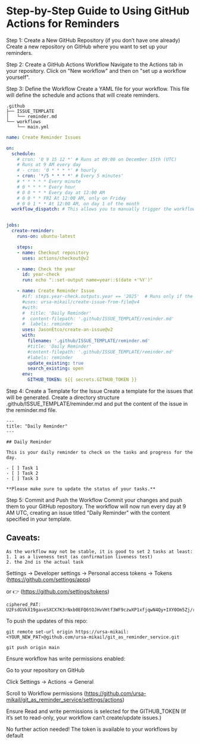 # Step-by-Step Guide to Using GitHub Actions for Reminders
Step 1: Create a New GitHub Repository (if you don’t have one already)
Create a new repository on GitHub where you want to set up your reminders.

Step 2: Create a GitHub Actions Workflow
Navigate to the Actions tab in your repository.
Click on "New workflow" and then on "set up a workflow yourself".

Step 3: Define the Workflow
Create a YAML file for your workflow. This file will define the schedule and actions that will create reminders.

``` % tree .github
.github
├── ISSUE_TEMPLATE
│   └── reminder.md
└── workflows
    └── main.yml

```

```yaml
name: Create Reminder Issues

on:
  schedule:
    # cron: '0 9 15 12 *' # Runs at 09:00 on December 15th (UTC)
    # Runs at 9 AM every day
    # - cron: '0 * * * *' # hourly
    - cron: '*/5 * * * *' # Every 5 minutes'
    # * * * * * Every minute
    # 0 * * * * Every hour
    # 0 0 * * * Every day at 12:00 AM
    # 0 0 * * FRI At 12:00 AM, only on Friday
    # 0 0 1 * * At 12:00 AM, on day 1 of the month
  workflow_dispatch: # This allows you to manually trigger the workflow


jobs:
  create-reminder:
    runs-on: ubuntu-latest

    steps:
    - name: Checkout repository
      uses: actions/checkout@v2

    - name: Check the year
      id: year-check
      run: echo "::set-output name=year::$(date +'%Y')"

    - name: Create Reminder Issue
      #if: steps.year-check.outputs.year == '2025'  # Runs only if the year is 2025
      #uses: ursa-mikail/create-issue-from-file@v4
      #with:
      #  title: 'Daily Reminder'
      #  content-filepath: '.github/ISSUE_TEMPLATE/reminder.md'
      #  labels: reminder
      uses: JasonEtco/create-an-issue@v2
      with:
        filename: '.github/ISSUE_TEMPLATE/reminder.md'
        #title: 'Daily Reminder'
        #content-filepath: '.github/ISSUE_TEMPLATE/reminder.md'
        #labels: reminder
        update_existing: true
        search_existing: open
      env:
        GITHUB_TOKEN: ${{ secrets.GITHUB_TOKEN }}
```

Step 4: Create a Template for the Issue
Create a template for the issues that will be generated. Create a directory structure .github/ISSUE_TEMPLATE/reminder.md and put the content of the issue in the reminder.md file.

```
---
title: "Daily Reminder"
---

## Daily Reminder

This is your daily reminder to check on the tasks and progress for the day.

- [ ] Task 1
- [ ] Task 2
- [ ] Task 3

**Please make sure to update the status of your tasks.**

```

Step 5: Commit and Push the Workflow
Commit your changes and push them to your GitHub repository. The workflow will now run every day at 9 AM UTC, creating an issue titled "Daily Reminder" with the content specified in your template.

## Caveats:

```
As the workflow may not be stable, it is good to set 2 tasks at least:
1. 1 as a liveness test (as confirmation liveness test)
2. the 2nd is the actual task

```
Settings → Developer settings → Personal access tokens → Tokens (https://github.com/settings/apps)

or 👉 (https://github.com/settings/tokens)

```
ciphered_PAT: U2FsdGVkX19gaveSXCX7K3rNxb0EFQ6tOJHvVHtf3WF9czwXP1xfjqwN4Qy+IXY0Om5Zj/reHYCAwhSWouFpwQ==
```

To push the updates of this repo:
```
git remote set-url origin https://ursa-mikail:<YOUR_NEW_PAT>@github.com/ursa-mikail/git_as_reminder_service.git

git push origin main
```
Ensure workflow has write permissions enabled:

Go to your repository on GitHub

Click Settings → Actions → General

Scroll to Workflow permissions (https://github.com/ursa-mikail/git_as_reminder_service/settings/actions)

Ensure Read and write permissions is selected for the GITHUB_TOKEN
(If it’s set to read-only, your workflow can’t create/update issues.)

No further action needed! The token is available to your workflows by default


